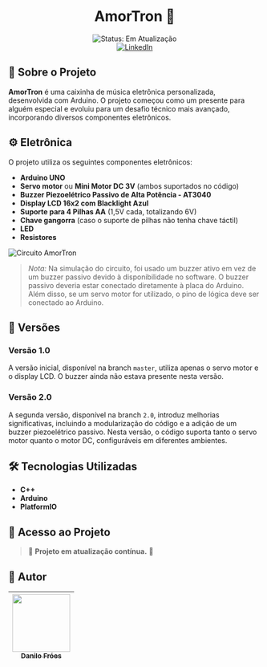 <h1 align="center">AmorTron 🎵</h1>

<div align="center">
    <img src="http://img.shields.io/static/v1?label=STATUS&message=EM ATUALIZAÇÃO&color=GREEN&style=for-the-badge" alt="Status: Em Atualização"/>
    <br>
    <a href="https://www.linkedin.com/in/danilodavi/">
        <img src="https://img.shields.io/badge/LinkedIn-blue?style=for-the-badge&logo=linkedin" alt="LinkedIn">
    </a>
</div>

## 📖 Sobre o Projeto

**AmorTron** é uma caixinha de música eletrônica personalizada, desenvolvida com Arduino. O projeto começou como um presente para alguém especial e evoluiu para um desafio técnico mais avançado, incorporando diversos componentes eletrônicos.

## ⚙️ Eletrônica

O projeto utiliza os seguintes componentes eletrônicos:

- **Arduino UNO**
- **Servo motor** ou **Mini Motor DC 3V** (ambos suportados no código)
- **Buzzer Piezoelétrico Passivo de Alta Potência - AT3040**
- **Display LCD 16x2 com Blacklight Azul**
- **Suporte para 4 Pilhas AA** (1,5V cada, totalizando 6V)
- **Chave gangorra** (caso o suporte de pilhas não tenha chave táctil)
- **LED**
- **Resistores**

![Circuito AmorTron](https://hackmd.io/_uploads/B122620iC.png)

> *Nota:* Na simulação do circuito, foi usado um buzzer ativo em vez de um buzzer passivo devido à disponibilidade no software. O buzzer passivo deveria estar conectado diretamente à placa do Arduino. Além disso, se um servo motor for utilizado, o pino de lógica deve ser conectado ao Arduino.

## 🚀 Versões

### Versão 1.0

A versão inicial, disponível na branch `master`, utiliza apenas o servo motor e o display LCD. O buzzer ainda não estava presente nesta versão.

### Versão 2.0

A segunda versão, disponível na branch `2.0`, introduz melhorias significativas, incluindo a modularização do código e a adição de um buzzer piezoelétrico passivo. Nesta versão, o código suporta tanto o servo motor quanto o motor DC, configuráveis em diferentes ambientes.

## 🛠️ Tecnologias Utilizadas

- **C++**
- **Arduino**
- **PlatformIO**

## 📂 Acesso ao Projeto

> 🚧 **Projeto em atualização contínua.** 🚧

## 👥 Autor

| [<img src="https://github.com/user-attachments/assets/9f398ee7-c65e-4789-859a-02c22d615204" width=115><br><sub>Danilo Fróes</sub>](https://github.com/danilofroes) |
| :---: |
